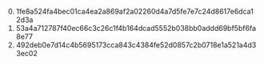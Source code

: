 0. 1fe8a524fa4bec01ca4ea2a869af2a02260d4a7d5fe7e7c24d8617e6dca12d3a
1. 53a4a712787f40ec66c3c26c1f4b164dcad5552b038bb0addd69bf5bf6fa8e77
2. 492deb0e7d14c4b5695173cca843c4384fe52d0857c2b0718e1a521a4d33ec02